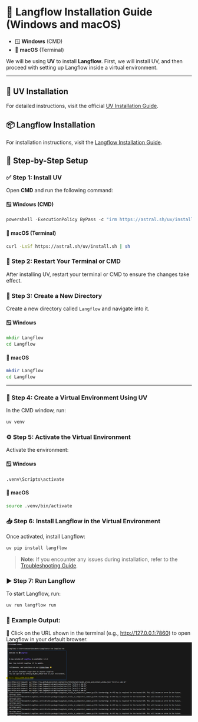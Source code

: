 # 🚀 Langflow Installation Guide (Windows and macOS)
- 🪟 **Windows** (CMD)
- 🍎 **macOS** (Terminal)

We will be using **UV** to install **Langflow**. First, we will install UV, and then proceed with setting up Langflow inside a virtual environment.

---

## 🔧 UV Installation

For detailed instructions, visit the official  <a href="https://docs.astral.sh/uv/getting-started/installation/#installation-methods" target="_blank" rel="noopener noreferrer">UV Installation Guide</a>.



## 📦 Langflow Installation

For installation instructions, visit the <a href="https://docs.langflow.org/get-started-installation" target="_blank" rel="noopener noreferrer">Langflow Installation Guide</a>.

## 🧰 Step-by-Step Setup
### ✅ Step 1: Install UV

Open **CMD** and run the following command:
#### 🪟 Windows (CMD)
```powershell
powershell -ExecutionPolicy ByPass -c "irm https://astral.sh/uv/install.ps1 | iex"
```

#### 🍎 macOS (Terminal)
```bash
curl -LsSf https://astral.sh/uv/install.sh | sh
```

### 🔄 Step 2: Restart Your Terminal or CMD

After installing UV, restart your terminal or CMD to ensure the changes take effect.

### 📁 Step 3: Create a New Directory

Create a new directory called `Langflow` and navigate into it.

#### 🪟 Windows
```cmd
mkdir Langflow
cd Langflow
```

#### 🍎 macOS
```bash
mkdir Langflow
cd Langflow
```
---

### 🧪 Step 4: Create a Virtual Environment Using UV

In the CMD window, run:

```bash
uv venv
```

### ⚙️ Step 5: Activate the Virtual Environment
Activate the environment:
#### 🪟 Windows
```cmd
.venv\Scripts\activate
```

#### 🍎 macOS
```bash
source .venv/bin/activate
```

### 📥 Step 6: Install Langflow in the Virtual Environment
Once activated, install Langflow:
```bash
uv pip install langflow
```

> **Note:** If you encounter any issues during installation, refer to the <a href="https://github.com/AI-CCORE-BOOTCAMP/Week-3/blob/df0a61e4170128844525493dbe638b5ee1fe1a6a/Troubleshooting%20Guide%20.md" target="_blank" rel="noopener noreferrer">Troubleshooting Guide</a>.

### ▶️ Step 7: Run Langflow
To start Langflow, run:
```bash
uv run langflow run
```

### 🧠 Example Output:
📌 Click on the URL shown in the terminal (e.g., http://127.0.0.1:7860) to open Langflow in your default browser.
![Alt Text](https://github.com/AI-CCORE-BOOTCAMP/Week-3/blob/6a38663e689e68c4db3b553fd57f2dbf7dd726d1/Langflow%20Running%20screen%20shot.png)
